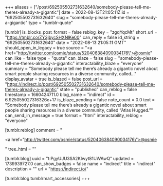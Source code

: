+++
aliases = ["/post/692505502731632640/somebody-please-tell-me-theres-already-a-gigantic"]
date = 2022-08-13T21:05:11Z
id = "692505502731632640"
slug = "somebody-please-tell-me-theres-already-a-gigantic"
type = "tumblr-quote"

[tumblr]
is_blocks_post_format = false
reblog_key = "zgqYqcMt"
short_url = "https://tmblr.co/ZY3jbycSHXNlKe00"
can_reply = false
id_string = "692505502731632640"
date = "2022-08-13 21:05:11 GMT"
should_open_in_legacy = true
source = "<a href=\"http://twitter.com/osmie/status/520406384090034176\">@osmie</a>"
can_like = false
type = "quote"
can_blaze = false
slug = "somebody-please-tell-me-theres-already-a-gigantic"
interactability_blaze = "everyone"
summary = "Somebody please tell me there’s already a gigantic novel about smart people sharing resources in a diverse community, called..."
display_avatar = true
is_blazed = false
post_url = "https://indirect.io/post/692505502731632640/somebody-please-tell-me-theres-already-a-gigantic"
state = "published"
can_reblog = false
timestamp = 1660424711.0
blog_name = "indirect"
id = 6.925055027316326e+17
is_blaze_pending = false
note_count = 0.0
text = "Somebody please tell me there&rsquo;s already a gigantic novel about smart people sharing resources in a diverse community, called &ldquo;Atlas Hugged.&rdquo;"
can_send_in_message = true
format = "html"
interactability_reblog = "everyone"

[tumblr.reblog]
comment = "<p><a href=\"http://twitter.com/osmie/status/520406384090034176\">@osmie</a></p>"
tree_html = ""

[tumblr.blog]
uuid = "t:PgyUJU3SA2Klwyt81UWAwQ"
updated = 1739939727.0
can_show_badges = false
name = "indirect"
title = "indirect"
description = ""
url = "https://indirect.io/"

[tumblr.blog.tumblrmart_accessories]
+++
